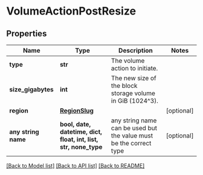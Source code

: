 # VolumeActionPostResize


## Properties
Name | Type | Description | Notes
------------ | ------------- | ------------- | -------------
**type** | **str** | The volume action to initiate. | 
**size_gigabytes** | **int** | The new size of the block storage volume in GiB (1024^3). | 
**region** | [**RegionSlug**](RegionSlug.md) |  | [optional] 
**any string name** | **bool, date, datetime, dict, float, int, list, str, none_type** | any string name can be used but the value must be the correct type | [optional]

[[Back to Model list]](../README.md#documentation-for-models) [[Back to API list]](../README.md#documentation-for-api-endpoints) [[Back to README]](../README.md)



